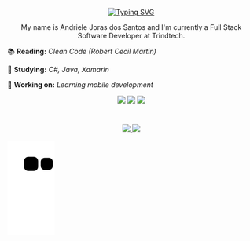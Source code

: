 <p align="center">
  <a href="https://git.io/typing-svg"><img src="https://readme-typing-svg.demolab.com?font=Fira+Code&size=30&duration=3000&pause=250&color=f57643&center=true&vCenter=true&width=435&lines=Hi!+I'm+RedONe06;Welcome+to+my+profile!" alt="Typing SVG" /></a>
</p>

<p align="center">My name is Andriele Joras dos Santos and I'm currently a Full Stack Software Developer at Trindtech.</p>
  
📚 **Reading:** *Clean Code (Robert Cecil Martin)*

🔎 **Studying:** *C#, Java, Xamarin*

🔨 **Working on:** *Learning mobile development*

<!-- Site pra os badges: https://shields.io/category/social-->
<div align="center">
<a href="https://www.instagram.com/ajota_06/"><img src="https://img.shields.io/badge/-Instagram-red?style=for-the-badge&logo=instagram&logoColor=white"></a>
<a href="https://www.linkedin.com/in/andriele-joras/"><img src="https://img.shields.io/badge/-Linkedin-red?style=for-the-badge&logo=linkedin&logoColor=white"></a>
<a href="mailto:andrielejorasdossantos@gmail.com"><img src="https://img.shields.io/badge/-Gmail-red?style=for-the-badge&logo=Gmail&logoColor=white"></a>
</div>

<h1 align="center"></h1>

<div align="center">
<a href="https://github.com/anuraghazra/github-readme-stats">
  <img height=150em src="https://github-readme-stats.vercel.app/api?username=RedONe06&theme=dark&show_icons=true" />
</a>
<a href="https://github.com/anuraghazra/convoychat">
  <img height=150em src="https://github-readme-stats.vercel.app/api/top-langs/?username=RedONe06&layout=compact&theme=dark&show_icons=true" />
</a>
  </div>
  
![Snake animation](https://github.com/RedONe06/RedONe06/blob/output/github-contribution-grid-snake.svg)




          
          
          
          
          

